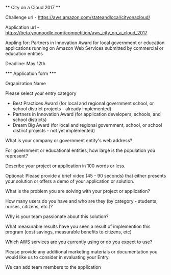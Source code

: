 ** City on a Cloud 2017 **

Challenge url - https://aws.amazon.com/stateandlocal/cityonacloud/

Application url - https://beta.younoodle.com/competition/aws_city_on_a_cloud_2017

Appling for: Partners in Innovation Award for local government or education applications running on Amazon Web Services submitted by commercial or education entities 

Deadline: May 12th

*** Application form ***

Organization Name

Please select your entry category
- Best Practices Award (for local and regional government school, or school district projects - already implemented)
- Partners in Innovation Award (for application developers, schools, and school districts)
- Dream Big Award (for local and regional government, school, or school district projects - not yet implemented) 

What is your company or government entity's web address?

For government or educational entities, how large is the population you represent?

Describe your project or application in 100 words or less.

Optional: Please provide a brief video (45 - 90 seconds) that either presents your solution or offers a demo of your application or solution.

What is the problem you are solving with your project or application?

How many users do you have and who are they (by category - students, nurses, citizens, etc.)?

Why is your team passionate about this solution?

What measurable results have you seen a result of implemention this program (cost savings, measurable benefits to citizens, etc)

Which AWS services are you currently using or do you expect to use?

Please provide any additional marketing materials or documentation you would like us to consider in evaluating your Entry.

We can add team members to the application
